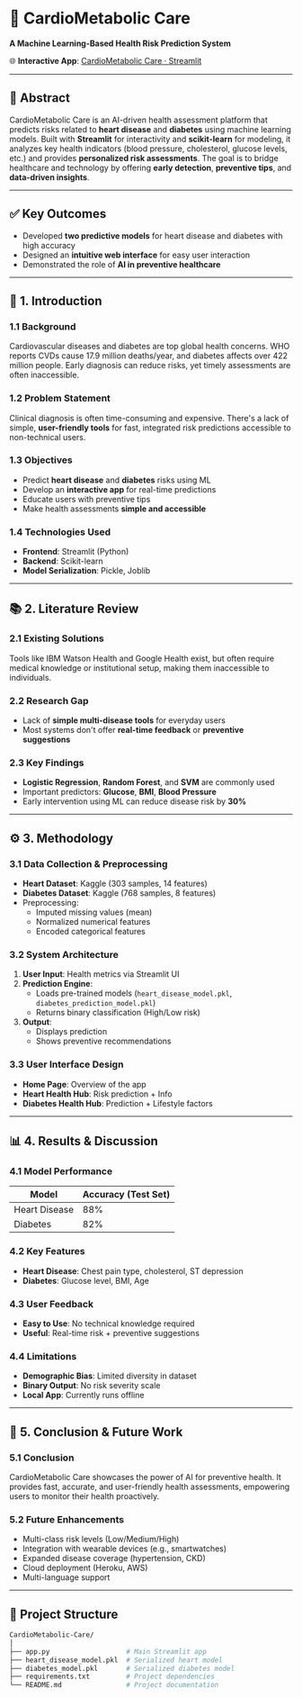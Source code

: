# 💓 CardioMetabolic Care  
**A Machine Learning-Based Health Risk Prediction System**

🌐 **Interactive App**: [CardioMetabolic Care · Streamlit](#)

---

## 📌 Abstract

CardioMetabolic Care is an AI-driven health assessment platform that predicts risks related to **heart disease** and **diabetes** using machine learning models. Built with **Streamlit** for interactivity and **scikit-learn** for modeling, it analyzes key health indicators (blood pressure, cholesterol, glucose levels, etc.) and provides **personalized risk assessments**. The goal is to bridge healthcare and technology by offering **early detection**, **preventive tips**, and **data-driven insights**.

---

## ✅ Key Outcomes

- Developed **two predictive models** for heart disease and diabetes with high accuracy  
- Designed an **intuitive web interface** for easy user interaction  
- Demonstrated the role of **AI in preventive healthcare**  

---

## 🧠 1. Introduction

### 1.1 Background  
Cardiovascular diseases and diabetes are top global health concerns. WHO reports CVDs cause 17.9 million deaths/year, and diabetes affects over 422 million people. Early diagnosis can reduce risks, yet timely assessments are often inaccessible.

### 1.2 Problem Statement  
Clinical diagnosis is often time-consuming and expensive. There's a lack of simple, **user-friendly tools** for fast, integrated risk predictions accessible to non-technical users.

### 1.3 Objectives

- Predict **heart disease** and **diabetes** risks using ML  
- Develop an **interactive app** for real-time predictions  
- Educate users with preventive tips  
- Make health assessments **simple and accessible**  

### 1.4 Technologies Used

- **Frontend**: Streamlit (Python)  
- **Backend**: Scikit-learn  
- **Model Serialization**: Pickle, Joblib  

---

## 📚 2. Literature Review

### 2.1 Existing Solutions  
Tools like IBM Watson Health and Google Health exist, but often require medical knowledge or institutional setup, making them inaccessible to individuals.

### 2.2 Research Gap

- Lack of **simple multi-disease tools** for everyday users  
- Most systems don't offer **real-time feedback** or **preventive suggestions**  

### 2.3 Key Findings

- **Logistic Regression**, **Random Forest**, and **SVM** are commonly used  
- Important predictors: **Glucose**, **BMI**, **Blood Pressure**  
- Early intervention using ML can reduce disease risk by **30%**

---

## ⚙️ 3. Methodology

### 3.1 Data Collection & Preprocessing

- **Heart Dataset**: Kaggle (303 samples, 14 features)  
- **Diabetes Dataset**: Kaggle (768 samples, 8 features)  
- Preprocessing:
  - Imputed missing values (mean)
  - Normalized numerical features
  - Encoded categorical features

### 3.2 System Architecture

1. **User Input**: Health metrics via Streamlit UI  
2. **Prediction Engine**: 
   - Loads pre-trained models (`heart_disease_model.pkl`, `diabetes_prediction_model.pkl`)
   - Returns binary classification (High/Low risk)  
3. **Output**:
   - Displays prediction  
   - Shows preventive recommendations  

### 3.3 User Interface Design

- **Home Page**: Overview of the app  
- **Heart Health Hub**: Risk prediction + Info  
- **Diabetes Health Hub**: Prediction + Lifestyle factors  

---

## 📊 4. Results & Discussion

### 4.1 Model Performance

| Model             | Accuracy (Test Set) |
|------------------|---------------------|
| Heart Disease     | 88%                 |
| Diabetes          | 82%                 |

### 4.2 Key Features

- **Heart Disease**: Chest pain type, cholesterol, ST depression  
- **Diabetes**: Glucose level, BMI, Age  

### 4.3 User Feedback

- **Easy to Use**: No technical knowledge required  
- **Useful**: Real-time risk + preventive suggestions  

### 4.4 Limitations

- **Demographic Bias**: Limited diversity in dataset  
- **Binary Output**: No risk severity scale  
- **Local App**: Currently runs offline  

---

## 🏁 5. Conclusion & Future Work

### 5.1 Conclusion  
CardioMetabolic Care showcases the power of AI for preventive health. It provides fast, accurate, and user-friendly health assessments, empowering users to monitor their health proactively.

### 5.2 Future Enhancements

- Multi-class risk levels (Low/Medium/High)  
- Integration with wearable devices (e.g., smartwatches)  
- Expanded disease coverage (hypertension, CKD)  
- Cloud deployment (Heroku, AWS)  
- Multi-language support  

---

## 📁 Project Structure

```bash
CardioMetabolic-Care/
│
├── app.py                   # Main Streamlit app
├── heart_disease_model.pkl  # Serialized heart model
├── diabetes_model.pkl       # Serialized diabetes model
├── requirements.txt         # Project dependencies
└── README.md                # Project documentation
